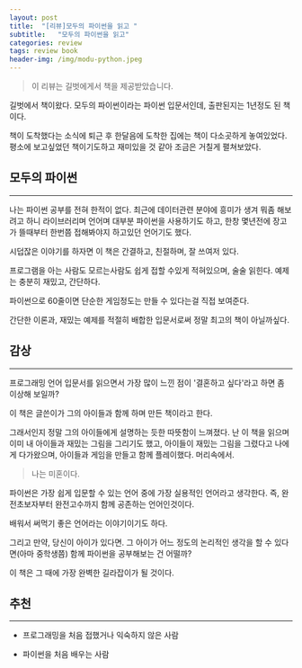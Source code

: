```yaml
---
layout: post
title:  "[리뷰]모두의 파이썬을 읽고 "
subtitle:   "모두의 파이썬을 읽고"
categories: review
tags: review book
header-img: /img/modu-python.jpeg
---
```


> 이 리뷰는 길벗에게서 책을 제공받았습니다.

길벗에서 책이왔다. 모두의 파이썬이라는 파이썬 입문서인데, 출판된지는 1년정도 된 책이다.

책이 도착했다는 소식에 퇴근 후 한달음에 도착한 집에는 책이 다소곳하게 놓여있었다. 평소에 보고싶었던 책이기도하고 재미있을 것 같아 조금은 거칠게 펼쳐보았다.

## 모두의 파이썬

---

나는 파이썬 공부를 전혀 한적이 없다. 최근에 데이터관련 분야에 흥미가 생겨 뭐좀 해보려고 하니 라이브러리며 언어며 대부분 파이썬을 사용하기도 하고, 한창 몇년전에 장고가 뜰때부터 한번쯤 접해봐야지 하고있던 언어기도 했다.

시덥잖은 이야기를 하자면 이 책은 간결하고, 친절하며, 잘 쓰여저 있다.

프로그램을 아는 사람도 모르는사람도 쉽게 접할 수있게 적혀있으며, 술술 읽힌다. 예제는 충분히 재밌고, 간단하다.

파이썬으로 60줄이면 단순한 게임정도는 만들 수 있다는걸 직접 보여준다.

간단한 이론과, 재밌는 예제를 적절히 배합한 입문서로써 정말 최고의 책이 아닐까싶다.

## 감상

---

프로그래밍 언어 입문서를 읽으면서 가장 많이 느낀 점이 '결혼하고 싶다'라고 하면 좀 이상해 보일까?

이 책은 글쓴이가 그의 아이들과 함께 하며 만든 책이라고 한다.

그래서인지 정말 그의 아이들에게 설명하는 듯한 따뜻함이 느껴졌다. 난 이 책을 읽으며 이미 내 아이들과 재밌는 그림을 그리기도 했고, 아이들이 재밌는 그림을 그렸다고 나에게 다가왔으며, 아이들과 게임을 만들고 함께 플레이했다. 머리속에서.

> 나는 미혼이다. 

파이썬은 가장 쉽게 입문할 수 있는 언어 중에 가장 실용적인 언어라고 생각한다. 즉, 완전초보자부터 완전고수까지 함께 공존하는 언어인것이다.

배워서 써먹기 좋은 언어라는 이야기이기도 하다.

그리고 만약, 당신이 아이가 있다면. 그 아이가 어느 정도의 논리적인 생각을 할 수 있다면(아마 중학생쯤) 함께 파이썬을 공부해보는 건 어떨까?

이 책은 그 때에 가장 완벽한 길라잡이가 될 것이다.

## 추천

---

- 프로그래밍을 처음 접했거나 익숙하지 않은 사람

- 파이썬을 처음 배우는 사람
